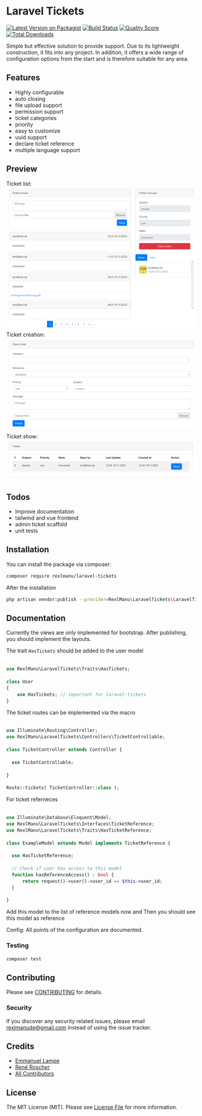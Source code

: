 # Laravel Tickets

[![Latest Version on Packagist](https://img.shields.io/packagist/v/rexlmanu/laravel-tickets.svg?style=flat-square)](https://packagist.org/packages/rexlmanu/laravel-tickets)
[![Build Status](https://img.shields.io/travis/rexlmanu/laravel-tickets/master.svg?style=flat-square)](https://travis-ci.org/rexlmanu/laravel-tickets)
[![Quality Score](https://img.shields.io/scrutinizer/g/rexlmanu/laravel-tickets.svg?style=flat-square)](https://scrutinizer-ci.com/g/rexlmanu/laravel-tickets)
[![Total Downloads](https://img.shields.io/packagist/dt/rexlmanu/laravel-tickets.svg?style=flat-square)](https://packagist.org/packages/rexlmanu/laravel-tickets)

Simple but effective solution to provide support. Due to its lightweight construction, it fits into any project. In addition, it offers a wide range of configuration options from the start and is therefore suitable for any area.

## Features

- Highly configurable
- auto closing
- file upload support
- permission support
- ticket categories
- priority
- easy to customize
- uuid support
- declare ticket reference
- multiple language support

## Preview

Ticket list:
![ticket list](.github/images/image1-4ads5.png)
Ticket creation:
![ticket create](.github/images/image2-4ads5.png)
Ticket show:
![ticket show](.github/images/image3-4ads5.png)

## Todos

- Improve documentation
- tailwind and vue frontend
- admin ticket scaffold
- unit tests

## Installation

You can install the package via composer:

```bash
composer require rexlmanu/laravel-tickets
```

After the installation
```bash
php artisan vendor:publish --provider=RexlManu\LaravelTickets\LaravelTicketsServiceProvider
```

## Documentation

Currently the views are only implemented for bootstrap. After publishing, you should implement the layouts.

The trait ``HasTickets`` should be added to the user model
```php

use RexlManu\LaravelTickets\Traits\HasTickets;

class User
{
    use HasTickets; // important for laravel-tickets
}
```

The ticket routes can be implemented via the macro
```php

use Illuminate\Routing\Controller;
use RexlManu\LaravelTickets\Controllers\TicketControllable;

class TicketController extends Controller {

  use TicketControllable;

}

Route::tickets( TicketController::class );
```

For ticket referneces
```php

use Illuminate\Database\Eloquent\Model;
use RexlManu\LaravelTickets\Interfaces\TicketReference;
use RexlManu\LaravelTickets\Traits\HasTicketReference;

class ExampleModel extends Model implements TicketReference {

  use HasTicketReference;

  // Check if user has access to this model
  function hasReferenceAccess() : bool {
      return request()->user()->user_id == $this->user_id;
  }

}

```
Add this model to the list of reference models now
and Then you should see this model as reference

Config: All points of the configuration are documented.

### Testing

``` bash
composer test
```

## Contributing

Please see [CONTRIBUTING](CONTRIBUTING.md) for details.

### Security

If you discover any security related issues, please email rexlmanude@gmail.com instead of using the issue tracker.

## Credits

- [Emmanuel Lampe](https://github.com/rexlmanu)
- [René Roscher](https://github.com/rene-roscher)
- [All Contributors](../../contributors)

## License

The MIT License (MIT). Please see [License File](LICENSE.md) for more information.
